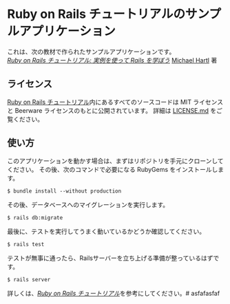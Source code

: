 # Ruby on Rails チュートリアルのサンプルアプリケーション

これは、次の教材で作られたサンプルアプリケーションです。   
[*Ruby on Rails チュートリアル: 実例を使って Rails を学ぼう*](http://railstutorial.jp/)
[Michael Hartl](http://www.michaelhartl.com/) 著

## ライセンス

[Ruby on Rails チュートリアル](http://railstutorial.jp/)内にあるすべてのソースコードは
MIT ライセンスと Beerware ライセンスのもとに公開されています。
詳細は [LICENSE.md](LICENSE.md) をご覧ください。

## 使い方

このアプリケーションを動かす場合は、まずはリポジトリを手元にクローンしてください。
その後、次のコマンドで必要になる RubyGems をインストールします。

```
$ bundle install --without production
```

その後、データベースへのマイグレーションを実行します。

```
$ rails db:migrate
```

最後に、テストを実行してうまく動いているかどうか確認してください。

```
$ rails test
```

テストが無事に通ったら、Railsサーバーを立ち上げる準備が整っているはずです。

```
$ rails server
```

詳しくは、[*Ruby on Rails チュートリアル*](http://railstutorial.jp/)を参考にしてください。# asfafasfaf
